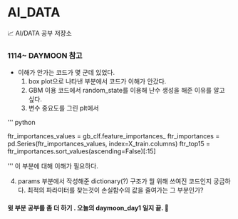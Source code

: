 # AI_DATA
📈 AI/DATA 공부 저장소


### 1114~ DAYMOON 참고
* 이해가 안가는 코드가 몇 군데 있었다. 
  1. box plot으로 나타낸 부분에서 코드가 이해가 안갔다. 
  2. GBM 이용 코드에서 random_state를 이용해 난수 생성을 해준 이유를 알고 싶다.
  3. 변수 중요도를 그린 plt에서 

'''
python

ftr_importances_values = gb_clf.feature_importances_
ftr_importances = pd.Series(ftr_importances_values, index=X_train.columns)
ftr_top15 = ftr_importances.sort_values(ascending=False)[:15]

'''
  이 부분에 대해 이해가 필요하다. 

  4. params 부분에서 작성해준 dictionary(?) 구조가 뭘 위해 쓰여진 코드인지 궁금하다.
  최적의 파라미터를 찾는것이 손실함수의 값을 줄여가는 그 부분인가?

#### 윗 부분 공부를 좀 더 하기 . 오늘의 daymoon_day1 일지 끝. 🤔
